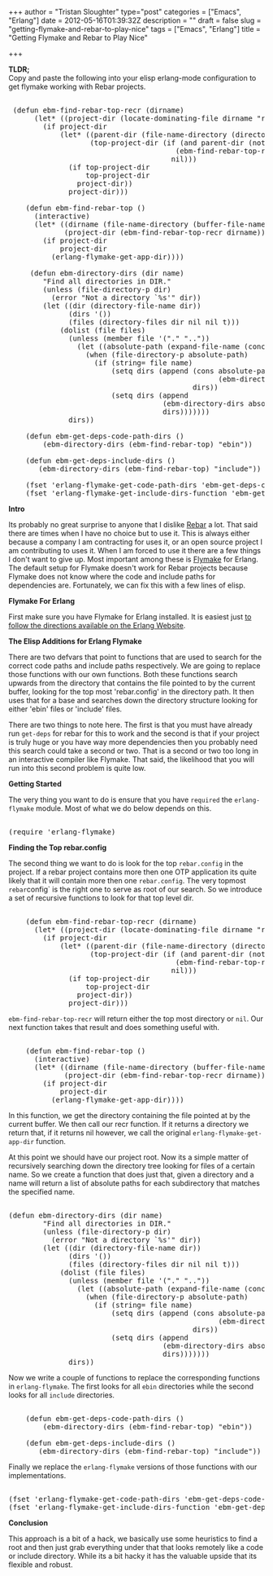 +++
author = "Tristan Sloughter"
type="post"
categories = ["Emacs", "Erlang"]
date = 2012-05-16T01:39:32Z
description = ""
draft = false
slug = "getting-flymake-and-rebar-to-play-nice"
tags = ["Emacs", "Erlang"]
title = "Getting Flymake and Rebar to Play Nice"

+++

**TLDR;**  
Copy and paste the following into your elisp erlang-mode configuration to get flymake working with Rebar projects.  
  
<pre>  
 (defun ebm-find-rebar-top-recr (dirname)  
      (let* ((project-dir (locate-dominating-file dirname "rebar.config")))  
        (if project-dir  
            (let* ((parent-dir (file-name-directory (directory-file-name project-dir)))  
                   (top-project-dir (if (and parent-dir (not (string= parent-dir "/")))  
                                       (ebm-find-rebar-top-recr parent-dir)  
                                      nil)))  
              (if top-project-dir  
                  top-project-dir  
                project-dir))  
              project-dir)))  
  
    (defun ebm-find-rebar-top ()  
      (interactive)  
      (let* ((dirname (file-name-directory (buffer-file-name)))  
             (project-dir (ebm-find-rebar-top-recr dirname)))  
        (if project-dir  
            project-dir  
          (erlang-flymake-get-app-dir))))  
  
     (defun ebm-directory-dirs (dir name)  
        "Find all directories in DIR."  
        (unless (file-directory-p dir)  
          (error "Not a directory `%s'" dir))  
        (let ((dir (directory-file-name dir))  
              (dirs '())  
              (files (directory-files dir nil nil t)))  
            (dolist (file files)  
              (unless (member file '("." ".."))  
                (let ((absolute-path (expand-file-name (concat dir "/" file))))  
                  (when (file-directory-p absolute-path)  
                    (if (string= file name)  
                        (setq dirs (append (cons absolute-path  
                                                 (ebm-directory-dirs absolute-path name))  
                                           dirs))  
                        (setq dirs (append  
                                    (ebm-directory-dirs absolute-path name)  
                                    dirs)))))))  
              dirs))  
  
    (defun ebm-get-deps-code-path-dirs ()  
        (ebm-directory-dirs (ebm-find-rebar-top) "ebin"))  
  
    (defun ebm-get-deps-include-dirs ()  
       (ebm-directory-dirs (ebm-find-rebar-top) "include"))  
  
    (fset 'erlang-flymake-get-code-path-dirs 'ebm-get-deps-code-path-dirs)  
    (fset 'erlang-flymake-get-include-dirs-function 'ebm-get-deps-include-dirs)  
</pre>  
  
**Intro**  
  
Its probably no great surprise to anyone that I dislike [Rebar](https://github.com/basho/rebar "Rebar") a lot. That said there are times when I have no choice but to use it. This is always either because a company I am contracting for uses it, or an open source project I am contributing to uses it. When I am forced to use it there are a few things I don't want to give up. Most important among these is [Flymake](http://flymake.sourceforge.net/ "Flymake") for Erlang. The default setup for Flymake doesn't work for Rebar projects because Flymake does not know where the code and include paths for dependencies are. Fortunately, we can fix this with a few lines of elisp.  
  
**Flymake For Erlang**  
  
First make sure you have Flymake for Erlang installed. It is easiest just [to follow the directions available on the Erlang Website](http://www.erlang.org/doc/apps/tools/erlang_mode_chapter.html "Erlang Flymake Instructions").  
  
**The Elisp Additions for Erlang Flymake**  
  
There are two defvars that point to functions that are used to search for the correct code paths and include paths respectively. We are going to replace those functions with our own functions. Both these functions search upwards from the directory that contains the file pointed to by the current buffer, looking for the top most 'rebar.config' in the directory path. It then uses that for a base and searches down the directory structure looking for either 'ebin' files or 'include' files.  
  
There are two things to note here. The first is that you must have already run `get-deps` for rebar for this to work and the second is that if your project is truly huge or you have way more dependencies then you probably need this search could take a second or two. That is a second or two too long in an interactive compiler like Flymake. That said, the likelihood that you will run into this second problem is quite low.  
  
**Getting Started**  
  
The very thing you want to do is ensure that you have `required` the `erlang-flymake` module. Most of what we do below depends on this.  
  
<pre>  
(require 'erlang-flymake)  
</pre>  
  
**Finding the Top rebar.config**  
  
The second thing we want to do is look for the top `rebar.config` in the project. If a rebar project contains more then one OTP application its quite likely that it will contain more then one `rebar.config`. The very topmost `rebar`config` is the right one to serve as root of our search. So we introduce a set of recursive functions to look for that top level dir.  
  
<pre>  
    (defun ebm-find-rebar-top-recr (dirname)  
      (let* ((project-dir (locate-dominating-file dirname "rebar.config")))  
        (if project-dir  
            (let* ((parent-dir (file-name-directory (directory-file-name project-dir)))  
                   (top-project-dir (if (and parent-dir (not (string= parent-dir "/")))  
                                       (ebm-find-rebar-top-recr parent-dir)  
                                      nil)))  
              (if top-project-dir  
                  top-project-dir  
                project-dir))  
              project-dir)))  
</pre>  
  
`ebm-find-rebar-top-recr` will return either the top most directory or `nil`. Our next function takes that result and does something useful with.  
  
<pre>  
    (defun ebm-find-rebar-top ()  
      (interactive)  
      (let* ((dirname (file-name-directory (buffer-file-name)))  
             (project-dir (ebm-find-rebar-top-recr dirname)))  
        (if project-dir  
            project-dir  
          (erlang-flymake-get-app-dir))))  
</pre>  
  
In this function, we get the directory containing the file pointed at by the current buffer. We then call our recr function. If it returns a directory we return that, if it returns nil however, we call the original `erlang-flymake-get-app-dir` function.  
  
At this point we should have our project root. Now its a simple matter of recursively searching down the directory tree looking for files of a certain name. So we create a function that does just that, given a directory and a name will return a list of absolute paths for each subdirectory that matches the specified name.  
  
<pre>  
(defun ebm-directory-dirs (dir name)  
        "Find all directories in DIR."  
        (unless (file-directory-p dir)  
          (error "Not a directory `%s'" dir))  
        (let ((dir (directory-file-name dir))  
              (dirs '())  
              (files (directory-files dir nil nil t)))  
            (dolist (file files)  
              (unless (member file '("." ".."))  
                (let ((absolute-path (expand-file-name (concat dir "/" file))))  
                  (when (file-directory-p absolute-path)  
                    (if (string= file name)  
                        (setq dirs (append (cons absolute-path  
                                                 (ebm-directory-dirs absolute-path name))  
                                           dirs))  
                        (setq dirs (append  
                                    (ebm-directory-dirs absolute-path name)  
                                    dirs)))))))  
              dirs))  
</pre>  
  
Now we write a couple of functions to replace the corresponding functions in `erlang-flymake`. The first looks for all `ebin` directories while the second looks for all `include` directories.  
  
<pre>  
    (defun ebm-get-deps-code-path-dirs ()  
        (ebm-directory-dirs (ebm-find-rebar-top) "ebin"))  
  
    (defun ebm-get-deps-include-dirs ()  
       (ebm-directory-dirs (ebm-find-rebar-top) "include"))  
</pre>  
  
Finally we replace the `erlang-flymake` versions of those functions with our implementations.  
  
<pre>  
(fset 'erlang-flymake-get-code-path-dirs 'ebm-get-deps-code-path-dirs)  
(fset 'erlang-flymake-get-include-dirs-function 'ebm-get-deps-include-dirs)  
</pre>  
  
**Conclusion**  
  
This approach is a bit of a hack, we basically use some heuristics to find a root and then just grab everything under that that looks remotely like a code or include directory. While its a bit hacky it has the valuable upside that its flexible and robust.

